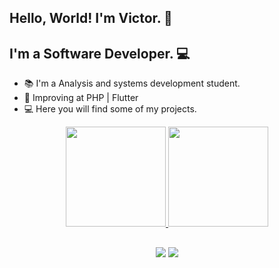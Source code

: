 ## Hello, World! I'm Victor. 👋
## I'm a Software Developer. 💻

- 📚 I'm a Analysis and systems development student.
- 🎯 Improving at PHP | Flutter
- 💻 Here you will find some of my projects.

<html>
<div align="center">
  <a href="https://github.com/victormatta">
  <img height="160em" src="https://github-readme-stats.vercel.app/api?username=victormatta&show_icons=true&theme=algolia&include_all_commits=true&count_private=true"/>
  <img height="160em" src="https://github-readme-stats.vercel.app/api/top-langs/?username=victormatta&layout=compact&langs_count=7&theme=algolia"/>
</div>
  
##
  
<div align="center">
  <a href="https://www.linkedin.com/in/victor-da-matta-2aa0b1245/" target="_blank"><img src="https://img.shields.io/badge/LinkedIn-0077B5?style=for-the-badge&logo=linkedin&logoColor=white" target="_blank"></a>
   <a href="https://www.instagram.com/victormatta_/?hl=pt-br" target="_blank"><img src="https://img.shields.io/badge/-Instagram-%23E4405F?style=for-the-badge&logo=instagram&logoColor=white" target="_blank"></a>
</div>
</html> 
